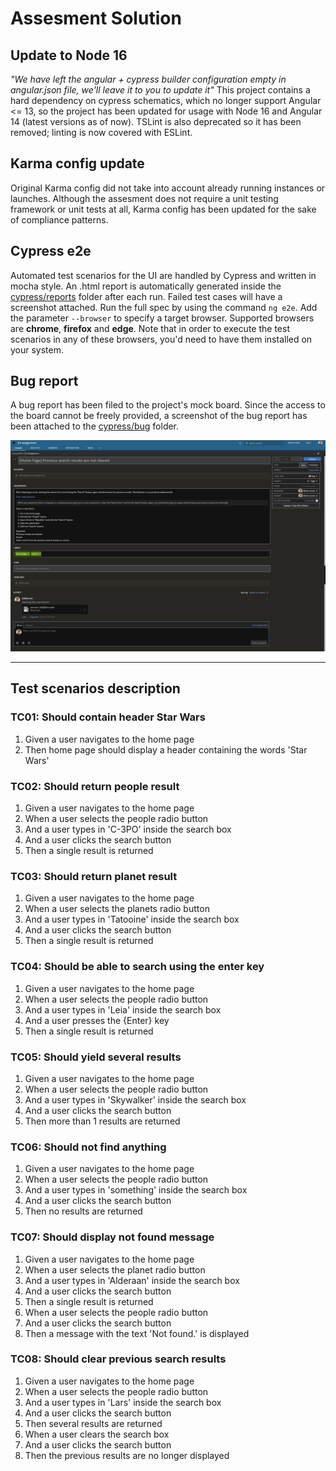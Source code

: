 # Assesment Solution

## Update to Node 16
_"We have left the angular + cypress builder configuration empty in angular.json file, we'll leave it to you to update it"_
This project contains a hard dependency on cypress schematics, which no longer support Angular <= 13, so the project has been updated for usage with Node 16 and Angular 14 (latest versions as of now). TSLint is also deprecated so it has been removed; linting is now covered with ESLint.

## Karma config update
Original Karma config did not take into account already running instances or launches. Although the assesment does not require a unit testing framework or unit tests at all, Karma config has been updated for the sake of compliance patterns.

## Cypress e2e
Automated test scenarios for the UI are handled by Cypress and written in mocha style. An .html report is automatically generated inside the [cypress/reports](./cypress/reports/) folder after each run. Failed test cases will have a screenshot attached.
Run the full spec by using the command ```ng e2e```. Add the parameter ```--browser``` to specify a target browser. Supported browsers are **chrome**, **firefox** and **edge**. Note that in order to execute the test scenarios in any of these browsers, you'd need to have them installed on your system.

## Bug report
A bug report has been filed to the project's mock board. Since the access to the board cannot be freely provided, a screenshot of the bug report has been attached to the [cypress/bug](./cypress/bug/) folder.

![bug report](./cypress/bug/bug_report.png)

--------------------

## Test scenarios description

### TC01: Should contain header Star Wars
1. Given a user navigates to the home page
2. Then home page should display a header containing the words 'Star Wars'

### TC02: Should return people result
1. Given a user navigates to the home page
2. When a user selects the people radio button
3. And a user types in 'C-3PO' inside the search box
4. And a user clicks the search button
5. Then a single result is returned

### TC03: Should return planet result
1. Given a user navigates to the home page
2. When a user selects the planets radio button
3. And a user types in 'Tatooine' inside the search box
4. And a user clicks the search button
5. Then a single result is returned

### TC04: Should be able to search using the enter key
1. Given a user navigates to the home page
2. When a user selects the people radio button
3. And a user types in 'Leia' inside the search box
4. And a user presses the {Enter} key
5. Then a single result is returned

### TC05: Should yield several results
1. Given a user navigates to the home page
2. When a user selects the people radio button
3. And a user types in 'Skywalker' inside the search box
4. And a user clicks the search button
5. Then more than 1 results are returned

### TC06: Should not find anything
1. Given a user navigates to the home page
2. When a user selects the people radio button
3. And a user types in 'something' inside the search box
4. And a user clicks the search button
5. Then no results are returned

### TC07: Should display not found message
1. Given a user navigates to the home page
2. When a user selects the planet radio button
3. And a user types in 'Alderaan' inside the search box
4. And a user clicks the search button
5. Then a single result is returned
6. When a user selects the people radio button
7. And a user clicks the search button
8. Then a message with the text 'Not found.' is displayed

### TC08: Should clear previous search results
1. Given a user navigates to the home page
2. When a user selects the people radio button
3. And a user types in 'Lars' inside the search box
4. And a user clicks the search button
5. Then several results are returned
6. When a user clears the search box
7. And a user clicks the search button
8. Then the previous results are no longer displayed